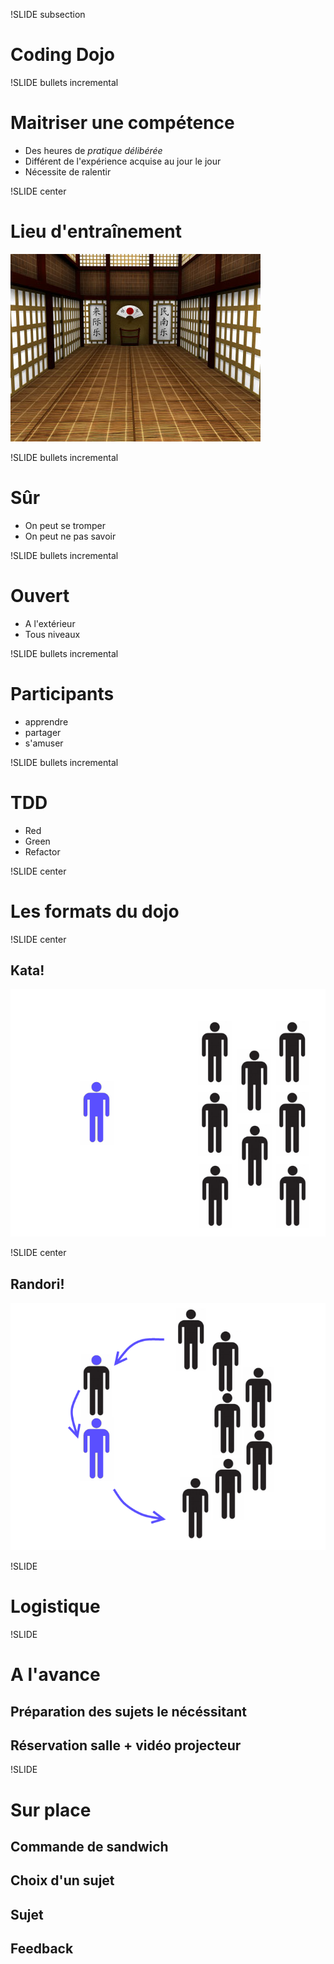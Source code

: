 !SLIDE subsection
# Coding Dojo

!SLIDE bullets incremental
# Maitriser une compétence
* Des heures de *pratique délibérée*
* Différent de l'expérience acquise au jour le jour
* Nécessite de ralentir

!SLIDE center
# Lieu d'entraînement
![real-dojo](real-dojo.jpg)

!SLIDE bullets incremental
# Sûr
* On peut se tromper
* On peut ne pas savoir

!SLIDE bullets incremental
# Ouvert
* A l'extérieur
* Tous niveaux

!SLIDE bullets incremental
# Participants
* apprendre
* partager
* s'amuser

!SLIDE bullets incremental
# TDD
* <span class="red">Red</span>
* <span class="green">Green</span>
* Refactor

!SLIDE center
# Les formats du dojo

!SLIDE center
## Kata!
![Kata](Kata.png)

!SLIDE center
## Randori!
![Randori](Randori.png)

!SLIDE
# Logistique

!SLIDE
# A l'avance
## Préparation des sujets le nécéssitant
## Réservation salle + vidéo projecteur

!SLIDE
# Sur place
## Commande de sandwich
## Choix d'un sujet
## Sujet
## Feedback

